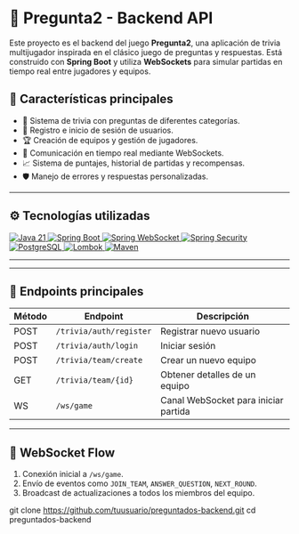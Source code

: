 # 🎯 Pregunta2 - Backend API

Este proyecto es el backend del juego **Pregunta2**, una aplicación de trivia multijugador inspirada en el clásico juego de preguntas y respuestas. Está construido con **Spring Boot** y utiliza **WebSockets** para simular partidas en tiempo real entre jugadores y equipos.

## 🚀 Características principales

- 🧠 Sistema de trivia con preguntas de diferentes categorías.
- 👥 Registro e inicio de sesión de usuarios.
- 🏆 Creación de equipos y gestión de jugadores.
- 🔄 Comunicación en tiempo real mediante WebSockets.
- 📈 Sistema de puntajes, historial de partidas y recompensas.
- 🛡️ Manejo de errores y respuestas personalizadas.

---

## ⚙️ Tecnologías utilizadas

<div align="left">

<a href="https://www.java.com" target="_blank">
  <img src="https://img.shields.io/badge/Java-21-007396?style=for-the-badge&logo=openjdk&logoColor=white" alt="Java 21"/>
</a>

<a href="https://spring.io/projects/spring-boot" target="_blank">
  <img src="https://img.shields.io/badge/Spring%20Boot-3.0-6DB33F?style=for-the-badge&logo=springboot&logoColor=white" alt="Spring Boot"/>
</a>

<a href="https://docs.spring.io/spring-framework/docs/current/reference/html/web.html#websocket" target="_blank">
  <img src="https://img.shields.io/badge/Spring%20WebSocket-6DB33F?style=for-the-badge&logo=spring&logoColor=white" alt="Spring WebSocket"/>
</a>

<a href="https://spring.io/projects/spring-security" target="_blank">
  <img src="https://img.shields.io/badge/Spring%20Security-6DB33F?style=for-the-badge&logo=springsecurity&logoColor=white" alt="Spring Security"/>
</a>

<a href="https://www.postgresql.org/" target="_blank">
  <img src="https://img.shields.io/badge/PostgreSQL-316192?style=for-the-badge&logo=postgresql&logoColor=white" alt="PostgreSQL"/>
</a>

<a href="https://projectlombok.org/" target="_blank">
  <img src="https://img.shields.io/badge/Lombok-FF8700?style=for-the-badge&logo=lombok&logoColor=white" alt="Lombok"/>
</a>

<a href="https://maven.apache.org/" target="_blank">
  <img src="https://img.shields.io/badge/Maven-C71A36?style=for-the-badge&logo=apachemaven&logoColor=white" alt="Maven"/>
</a>

</div>


---


---

## 🧪 Endpoints principales

| Método | Endpoint                  | Descripción                            |
|--------|---------------------------|----------------------------------------|
| POST   | `/trivia/auth/register`      | Registrar nuevo usuario                |
| POST   | `/trivia/auth/login`         | Iniciar sesión                         |
| POST   | `/trivia/team/create`        | Crear un nuevo equipo                  |
| GET    | `/trivia/team/{id}`          | Obtener detalles de un equipo          |
| WS     | `/ws/game`                   | Canal WebSocket para iniciar partida   |

---

## 💬 WebSocket Flow

1. Conexión inicial a `/ws/game`.
2. Envío de eventos como `JOIN_TEAM`, `ANSWER_QUESTION`, `NEXT_ROUND`.
3. Broadcast de actualizaciones a todos los miembros del equipo.


git clone https://github.com/tuusuario/preguntados-backend.git
cd preguntados-backend

